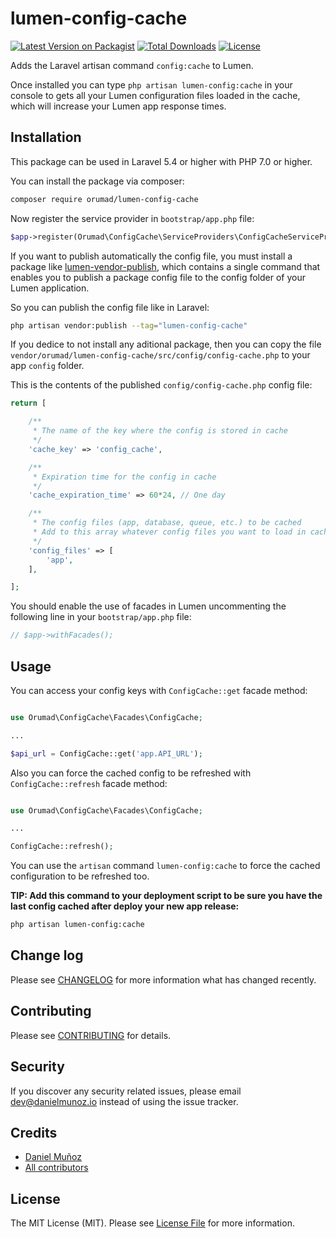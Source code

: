 # lumen-config-cache

[![Latest Version on Packagist](https://img.shields.io/packagist/v/orumad/lumen-config-cache.svg?style=flat-square)](https://packagist.org/packages/orumad/lumen-config-cache) [![Total Downloads](https://img.shields.io/packagist/dt/orumad/lumen-config-cache.svg?style=flat-square)](https://packagist.org/packages/orumad/lumen-config-cache) [![License](https://poser.pugx.org/laravelista/lumen-vendor-publish/license)](https://packagist.org/packages/laravelista/lumen-vendor-publish)

Adds the Laravel artisan command `config:cache` to Lumen.

Once installed you can type `php artisan lumen-config:cache` in your console to gets all your Lumen configuration files loaded in the cache, which will increase your Lumen app response times. 


## Installation

This package can be used in Laravel 5.4 or higher with PHP 7.0 or higher.

You can install the package via composer:

```bash
composer require orumad/lumen-config-cache
```

Now register the service provider in `bootstrap/app.php` file:

```php
$app->register(Orumad\ConfigCache\ServiceProviders\ConfigCacheServiceProvider::class);
```

If you want to publish automatically the config file, you must install a package like [lumen-vendor-publish](https://github.com/laravelista/lumen-vendor-publish), which contains a single command that enables you to publish a package config file to the config folder of your Lumen application.

So you can publish the config file like in Laravel:

```bash
php artisan vendor:publish --tag="lumen-config-cache"
```

If you dedice to not install any aditional package, then you can copy the file `vendor/orumad/lumen-config-cache/src/config/config-cache.php` to your app `config` folder.


This is the contents of the published `config/config-cache.php` config file:

```php
return [

    /**
     * The name of the key where the config is stored in cache
     */
    'cache_key' => 'config_cache',

    /**
     * Expiration time for the config in cache
     */
    'cache_expiration_time' => 60*24, // One day

    /**
     * The config files (app, database, queue, etc.) to be cached
     * Add to this array whatever config files you want to load in cache
     */
    'config_files' => [
        'app',
    ],

];
```


You should enable the use of facades in Lumen uncommenting the following line in your `bootstrap/app.php` file:

``` php
// $app->withFacades();
```



## Usage

You can access your config keys with `ConfigCache::get` facade method:

``` php

use Orumad\ConfigCache\Facades\ConfigCache;

...

$api_url = ConfigCache::get('app.API_URL');

```


Also you can force the cached config to be refreshed with `ConfigCache::refresh` facade method:

``` php

use Orumad\ConfigCache\Facades\ConfigCache;

...

ConfigCache::refresh();

```


You can use the `artisan` command `lumen-config:cache` to force the cached configuration to be refreshed too.


**TIP: Add this command to your deployment script to be sure you have the last config cached after deploy your new app release:**

``` bash
php artisan lumen-config:cache
```


## Change log

Please see [CHANGELOG](CHANGELOG.md) for more information what has changed recently.


## Contributing

Please see [CONTRIBUTING](CONTRIBUTING.md) for details.


## Security

If you discover any security related issues, please email dev@danielmunoz.io instead of using the issue tracker.


## Credits

- [Daniel Muñoz](https://twitter.com/daniel_munoz_)
- [All contributors](../../contributors)


## License

The MIT License (MIT). Please see [License File](LICENSE.md) for more information.
